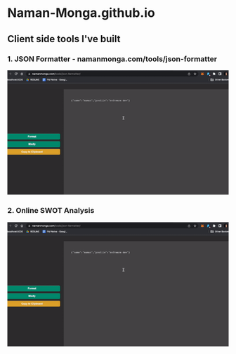 # Naman-Monga.github.io

## Client side tools I've built

### 1. JSON Formatter - namanmonga.com/tools/json-formatter 
![Online JSON Formatter](https://github.com/Naman-Monga/Naman-Monga.github.io/blob/main/tools/json-formatter/jsonformatter_demo.gif)

### 2. Online SWOT Analysis
![SWOT Analysis Tool](https://github.com/Naman-Monga/Naman-Monga.github.io/blob/main/tools/json-formatter/jsonformatter_demo.gif)
